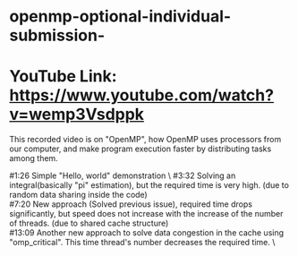 # openmp-optional-individual-submission-

# YouTube Link: https://www.youtube.com/watch?v=wemp3Vsdppk

This recorded video is on "OpenMP", how OpenMP uses processors from our computer, and make program execution faster by distributing tasks among them. 


#1:26  Simple "Hello, world" demonstration \ 
#3:32 Solving an integral(basically "pi" estimation), but the required time is very high. (due to random data sharing  inside the code)\
#7:20 New approach (Solved previous issue), required time drops significantly, but speed does not increase with the increase of the number of threads. (due to shared cache structure) \
#13:09 Another new approach to solve data congestion in the cache using "omp_critical". This time thread's number decreases the required time. \
